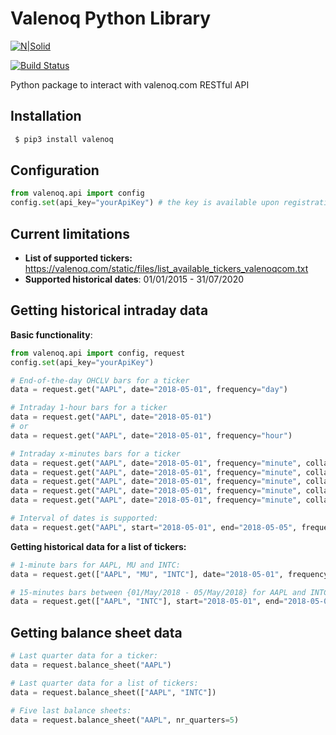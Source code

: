 # Valenoq Python Library

[![N|Solid](https://valenoq.com/static/modules/black-dashboard/img/apple-icon.png)](https://valenoq.com)

[![Build Status](https://travis-ci.org/samarkanov/valenoq.svg?branch=master)](https://travis-ci.org/samarkanov/valenoq)

Python package to interact with valenoq.com RESTful API

## Installation
```sh
 $ pip3 install valenoq
```

## Configuration
```python
from valenoq.api import config
config.set(api_key="yourApiKey") # the key is available upon registration at https://valenoq.com
```

## Current limitations
* **List of supported tickers:** https://valenoq.com/static/files/list_available_tickers_valenoqcom.txt
* **Supported historical dates**: 01/01/2015 - 31/07/2020

## Getting historical intraday data
**Basic functionality**:
```python
from valenoq.api import config, request
config.set(api_key="yourApiKey")

# End-of-the-day OHCLV bars for a ticker
data = request.get("AAPL", date="2018-05-01", frequency="day")

# Intraday 1-hour bars for a ticker
data = request.get("AAPL", date="2018-05-01")
# or
data = request.get("AAPL", date="2018-05-01", frequency="hour")

# Intraday x-minutes bars for a ticker
data = request.get("AAPL", date="2018-05-01", frequency="minute", collapse=1)  # 1-minute bars
data = request.get("AAPL", date="2018-05-01", frequency="minute", collapse=5)  # 5-minutes bars
data = request.get("AAPL", date="2018-05-01", frequency="minute", collapse=10) # 10-minutes bars
data = request.get("AAPL", date="2018-05-01", frequency="minute", collapse=15) # 15-minutes bars
data = request.get("AAPL", date="2018-05-01", frequency="minute", collapse=5)  # 30-minutes bars

# Interval of dates is supported:
data = request.get("AAPL", start="2018-05-01", end="2018-05-05", frequency="minute", collapse=15)
```

**Getting historical data for a list of tickers:**
```python
# 1-minute bars for AAPL, MU and INTC:
data = request.get(["AAPL", "MU", "INTC"], date="2018-05-01", frequency="minute", collapse=1) 

# 15-minutes bars between {01/May/2018 - 05/May/2018} for AAPL and INTC
data = request.get(["AAPL", "INTC"], start="2018-05-01", end="2018-05-05", frequency="minute", collapse=15) 
```

## Getting balance sheet data
```python
# Last quarter data for a ticker:
data = request.balance_sheet("AAPL")

# Last quarter data for a list of tickers:
data = request.balance_sheet(["AAPL", "INTC"])

# Five last balance sheets:
data = request.balance_sheet("AAPL", nr_quarters=5)
```
